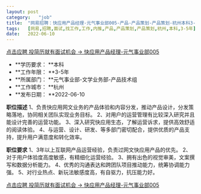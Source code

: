 ```yaml
---
layout:	post
category:	"job"
title:	"网易招聘：快应用产品经理-元气事业部005-产品-产品策划-产品策划-杭州本科3-5年"
tags:	[网易,招聘,面试,找工作,工作,内推,产品,产品策划,产品策划,杭州,本科,3-5年]
date:	2022-06-10
---
```


[点击应聘 投简历就有面试机会 -> 快应用产品经理-元气事业部005](http://mobile.bole.netease.com/bole/boleDetail?id=40795&employeeId=346f03c3cda5f04c&key=all)



- **学历要求： **本科
- **工作年限： **3-5年
- **所属部门： **元气事业部-文学业务部-产品技术组
- **工作城市： **杭州
- **发布日期： **2022-06-10



**职位描述**
  1、负责快应用网文业务的产品体验和内容分发，推动产品设计，分发策略落地，协同相关团队实现业务目标。
  2、对用户的运营管理有比较深入研究并且能设计完善的运营功能。
  3、深入研究快应用生态，了解运营诉求，提供高效舒适的阅读体验。
  4、与运营、设计、研发、等多部门密切配合，提供优质的产品支持，提升用户满意度和转化效率。



**职位要求**
  1、3年以上互联网产品运营经验，负责过网文快应用产品的优先。
  2、对于用户体验度高度敏感，有精细化运营经验。
  3、拥有出色的视觉审美，文案撰写和数据分析能力。
  4、优秀的沟通表达和跨团队项目推动能力，统筹协调能力强。
  5、对行业热点、新玩法敏感度高，有自驱力，抗压能力好。



[点击应聘 投简历就有面试机会 -> 快应用产品经理-元气事业部005](http://mobile.bole.netease.com/bole/boleDetail?id=40795&employeeId=346f03c3cda5f04c&key=all)
